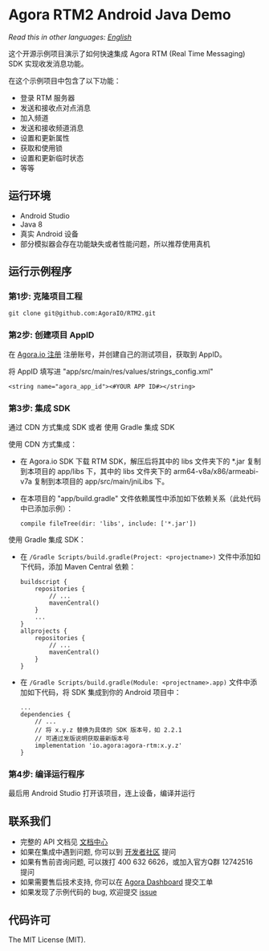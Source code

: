 # Agora RTM2  Android Java Demo

*Read this in other languages: [English](README.md)*

这个开源示例项目演示了如何快速集成 Agora RTM (Real Time Messaging) SDK 实现收发消息功能。

在这个示例项目中包含了以下功能：

- 登录 RTM 服务器
- 发送和接收点对点消息
- 加入频道
- 发送和接收频道消息
- 设置和更新属性
- 获取和使用锁
- 设置和更新临时状态
- 等等

## 运行环境

- Android Studio
- Java 8
- 真实 Android 设备 
- 部分模拟器会存在功能缺失或者性能问题，所以推荐使用真机

## 运行示例程序

### 第1步: 克隆项目工程

```
git clone git@github.com:AgoraIO/RTM2.git
```

### 第2步: 创建项目 AppID

在 [Agora.io 注册](https://dashboard.agora.io/cn/signup/) 注册账号，并创建自己的测试项目，获取到 AppID。

将 AppID 填写进 "app/src/main/res/values/strings_config.xml"

```
<string name="agora_app_id"><#YOUR APP ID#></string>
```

### 第3步: 集成 SDK

通过 CDN 方式集成 SDK 或者 使用 Gradle 集成 SDK

使用 CDN 方式集成：
* 在 Agora.io SDK 下载 RTM SDK，解压后将其中的 libs 文件夹下的 *.jar 复制到本项目的 app/libs 下，其中的 libs 文件夹下的 arm64-v8a/x86/armeabi-v7a 复制到本项目的 app/src/main/jniLibs 下。

* 在本项目的 "app/build.gradle" 文件依赖属性中添加如下依赖关系（此处代码中已添加示例）：

  ```
  compile fileTree(dir: 'libs', include: ['*.jar'])
  ```

使用 Gradle 集成 SDK：

* 在 `/Gradle Scripts/build.gradle(Project: <projectname>)` 文件中添加如下代码，添加 Maven Central 依赖：

  ```
  buildscript {
      repositories {
          // ...
          mavenCentral()
      }
      ...
  }
  allprojects {
      repositories {
          // ...
          mavenCentral()
      }
  }
  ```

* 在 `/Gradle Scripts/build.gradle(Module: <projectname>.app)` 文件中添加如下代码，将 SDK 集成到你的 Android 项目中：

  ```
  ...
  dependencies {
      // ...
      // 将 x.y.z 替换为具体的 SDK 版本号，如 2.2.1
      // 可通过发版说明获取最新版本号
      implementation 'io.agora:agora-rtm:x.y.z'
  }
  ```

### 第4步: 编译运行程序

最后用 Android Studio 打开该项目，连上设备，编译并运行


## 联系我们

- 完整的 API 文档见 [文档中心](https://doc.shengwang.cn/doc/rtm2/android/landing-page/)
- 如果在集成中遇到问题, 你可以到 [开发者社区](https://dev.agora.io/cn/) 提问
- 如果有售前咨询问题, 可以拨打 400 632 6626，或加入官方Q群 12742516 提问
- 如果需要售后技术支持, 你可以在 [Agora Dashboard](https://dashboard.agora.io) 提交工单
- 如果发现了示例代码的 bug, 欢迎提交 [issue](https://github.com/AgoraIO/Rtm2/issues)

## 代码许可

The MIT License (MIT).